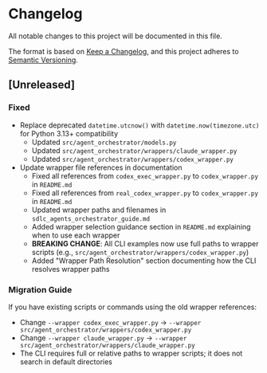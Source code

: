 # Changelog

All notable changes to this project will be documented in this file.

The format is based on [Keep a Changelog](https://keepachangelog.com/en/1.0.0/),
and this project adheres to [Semantic Versioning](https://semver.org/spec/v2.0.0.html).

## [Unreleased]

### Fixed
- Replace deprecated `datetime.utcnow()` with `datetime.now(timezone.utc)` for Python 3.13+ compatibility
  - Updated `src/agent_orchestrator/models.py`
  - Updated `src/agent_orchestrator/wrappers/claude_wrapper.py`
  - Updated `src/agent_orchestrator/wrappers/codex_wrapper.py`
- Update wrapper file references in documentation
  - Fixed all references from `codex_exec_wrapper.py` to `codex_wrapper.py` in `README.md`
  - Fixed all references from `real_codex_wrapper.py` to `codex_wrapper.py` in `README.md`
  - Updated wrapper paths and filenames in `sdlc_agents_orchestrator_guide.md`
  - Added wrapper selection guidance section in `README.md` explaining when to use each wrapper
  - **BREAKING CHANGE**: All CLI examples now use full paths to wrapper scripts (e.g., `src/agent_orchestrator/wrappers/codex_wrapper.py`)
  - Added "Wrapper Path Resolution" section documenting how the CLI resolves wrapper paths

### Migration Guide
If you have existing scripts or commands using the old wrapper references:
- Change `--wrapper codex_exec_wrapper.py` → `--wrapper src/agent_orchestrator/wrappers/codex_wrapper.py`
- Change `--wrapper claude_wrapper.py` → `--wrapper src/agent_orchestrator/wrappers/claude_wrapper.py`
- The CLI requires full or relative paths to wrapper scripts; it does not search in default directories
